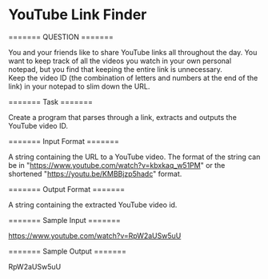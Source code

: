 # YouTube Link Finder


======= QUESTION =======

You and your friends like to share YouTube links all throughout the day. You want to keep track of all the videos you watch in your own personal notepad, but you find that keeping the entire link is unnecessary.  
Keep the video ID (the combination of letters and numbers at the end of the link) in your notepad to slim down the URL.

======= Task  =======

Create a program that parses through a link, extracts and outputs the YouTube video ID.

======= Input Format =======

A string containing the URL to a YouTube video. The format of the string can be in "https://www.youtube.com/watch?v=kbxkaq_w51PM" or the shortened "https://youtu.be/KMBBjzp5hadc" format.

======= Output Format =======

A string containing the extracted YouTube video id.

======= Sample Input =======

https://www.youtube.com/watch?v=RpW2aUSw5uU

======= Sample Output =======

RpW2aUSw5uU
